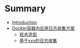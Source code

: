 # Summary

* [Introduction](README.md)
* [Docker容器内应用日志收集方案](dockerrong-qi-nei-ying-yong-ri-zhi-shou-ji-fang-an.md)
  * [技术选型](ji-zhu-xuan-xing.md)
  * [基于xxx的日志收集](ji-yu-xxx-de-ri-zhi-shou-ji.md)



